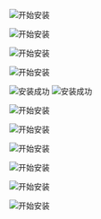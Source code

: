 ![开始安装](bundles/docs/assets/images/start.png)

![开始安装](bundles/docs/assets/images/start-zh.png)

![开始安装](bundles/docs/assets/images/database.png)

![开始安装](bundles/docs/assets/images/metadata.png)

<img src="bundles/docs/assets/images/complete.png" alt="安装成功">

<img src="bundles/docs/assets/images/dashboard.png" alt="安装成功">

![开始安装](bundles/docs/assets/images/new.png)

![开始安装](bundles/docs/assets/images/post.png)

![开始安装](bundles/docs/assets/images/bundles.png)

![开始安装](bundles/docs/assets/images/rewrite.png)

![开始安装](bundles/docs/assets/images/media.png)

![开始安装](bundles/docs/assets/images/themes.png)